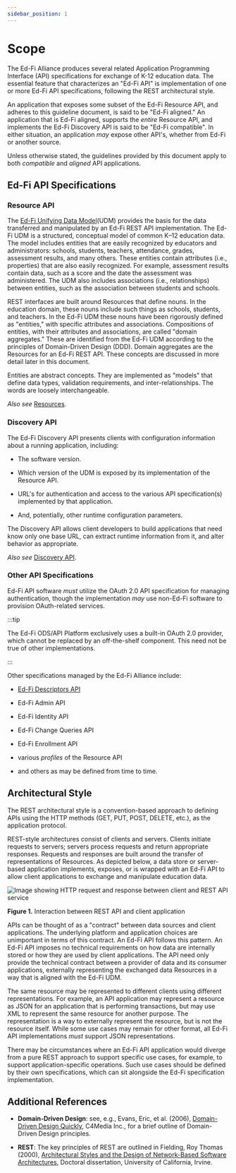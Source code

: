 ```yaml
---
sidebar_position: 1
---
```


# Scope

The Ed-Fi Alliance produces several related Application Programming Interface
(API) specifications for exchange of K-12 education data. The essential feature
that characterizes an "Ed-Fi API" is implementation of one or more Ed-Fi API
specifications, following the REST architectural style.

An application that exposes some subset of the Ed-Fi Resource API, and adheres
to this guideline document, is said to be "Ed-Fi aligned." An application that
is Ed-Fi aligned, supports the _entire_ Resource API, and implements the Ed-Fi
Discovery API is said to be "Ed-Fi compatible". In either situation, an
application _may_ expose other API's, whether from Ed-Fi or another source.

Unless otherwise stated, the guidelines provided by this document apply to both
_compatible_ and _aligned_ API applications.

## Ed-Fi API Specifications

### Resource API

The [Ed-Fi Unifying Data
Model](https://edfi.atlassian.net/wiki/spaces/EFDS/pages/129990704/Ed-Fi+Unifying+Data+Model)(UDM)
provides the basis for the data transferred and manipulated by an Ed-Fi REST API
implementation. The Ed-Fi UDM is a structured, conceptual model of common K–12
education data. The model includes entities that are easily recognized by
educators and administrators: schools, students, teachers, attendance, grades,
assessment results, and many others. These entities contain attributes (i.e.,
properties) that are also easily recognized. For example, assessment results
contain data, such as a score and the date the assessment was administered. The
UDM also includes associations (i.e., relationships) between entities, such as
the association between students and schools.

REST interfaces are built around Resources that define nouns. In the education
domain, these nouns include such things as schools, students, and teachers. In
the Ed-Fi UDM these nouns have been rigorously defined as "entities," with
specific attributes and associations. Compositions of entities, with their
attributes and associations, are called "domain aggregates." These are
identified from the Ed-Fi UDM according to the principles of Domain-Driven
Design (DDD). Domain aggregates are the Resources for an Ed-Fi REST API. These
concepts are discussed in more detail later in this document.

Entities are abstract concepts. They are implemented as "models" that define
data types, validation requirements, and inter-relationships. The words are
loosely interchangeable.

_Also see_
[Resources](./api-design-guidelines/resources/readme.md).

### Discovery API

The Ed-Fi Discovery API presents clients with configuration information about a
running application, including:

* The software version.

* Which version of the UDM is exposed by its implementation of the Resource
    API.

* URL's for authentication and access to the various API specification(s)
    implemented by that application.

* And, potentially, other runtime configuration parameters.

The Discovery API allows client developers to build applications that need know
only one base URL, can extract runtime information from it, and alter behavior
as appropriate.

_Also see_ [Discovery
API](./api-design-guidelines/discovery-api.md).

### Other API Specifications

Ed-Fi API software _must_ utilize the OAuth 2.0 API specification for managing
authentication, though the implementation _may_ use non-Ed-Fi software to
provision OAuth-related services.

:::tip

The Ed-Fi ODS/API Platform exclusively uses a built-in OAuth 2.0
provider, which cannot be replaced by an off-the-shelf component. This need
not be true of other implementations.

:::

Other specifications managed by the Ed-Fi Alliance include:

* [Ed-Fi Descriptors API](./api-design-guidelines/ed-fi-descriptors.md)

* Ed-Fi Admin API

* Ed-Fi Identity API

* Ed-Fi Change Queries API

* Ed-Fi Enrollment API

* various _profiles_ of the Resource API

* and others as may be defined from time to time.

## Architectural Style

The REST architectural style is a convention-based approach to defining APIs
using the HTTP methods (GET, PUT, POST, DELETE, etc.), as the application
protocol.

REST-style architectures consist of clients and servers. Clients initiate
requests to servers; servers process requests and return appropriate responses.
Requests and responses are built around the transfer of representations of
Resources. As depicted below, a data store or server-based application
implements, exposes, or is wrapped with an Ed-Fi API to allow client
applications to exchange and manipulate education data.

![Image showing HTTP request and response between client and REST API
service](https://github.com/Ed-Fi-Alliance-OSS/Ed-Fi-API-Standards/raw/main/api-guidelines/v4.0/Client-Server-Figure.png)

**Figure 1.** Interaction between REST API and client application

APIs can be thought of as a "contract" between data sources and client
applications. The underlying platform and application choices are unimportant in
terms of this contract. An Ed-Fi API follows this pattern. An Ed-Fi API imposes
no technical requirements on how data are internally stored or how they are used
by client applications. The API need only provide the technical contract between
a provider of data and its consumer applications, externally representing the
exchanged data Resources in a way that is aligned with the Ed-Fi UDM.

The same resource may be represented to different clients using different
representations. For example, an API application may represent a resource as
JSON for an application that is performing transactions, but may use XML to
represent the same resource for another purpose. The representation is a way to
externally represent the resource, but is not the resource itself. While some
use cases may remain for other format, all Ed-Fi API implementations _must_
support JSON representations.

There may be circumstances where an Ed-Fi API application would diverge from a
pure REST approach to support specific use cases, for example, to support
application-specific operations. Such use cases should be defined by their own
specifications, which can sit alongside the Ed-Fi specification implementation.

## Additional References

* **Domain-Driven Design**: see, e.g., Evans, Eric, et al. (2006),
    [Domain-Driven Design
    Quickly](http://www.infoq.com/minibooks/domain-driven-design-quickly),
    C4Media Inc., for a brief outline of Domain-Driven Design principles.

* **REST**: The key principles of REST are outlined in Fielding, Roy Thomas
    (2000), [Architectural Styles and the Design of Network-Based Software
    Architectures](http://www.ics.uci.edu/~fielding/pubs/dissertation/top.htm),
    Doctoral dissertation, University of California, Irvine.
